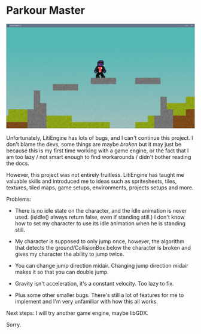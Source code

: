 # Parkour Master

![img.png](img.png)

Unfortunately, LitiEngine has lots of bugs, and I can't continue this project. I don't blame the devs, some things are maybe *broken* but it may just be because this is my first time working with a game engine, or the fact that I am too lazy / not smart enough to find workarounds / didn't bother reading the docs.

However, this project was not entirely fruitless. LitiEngine has taught me valuable skills and introduced me to ideas such as spritesheets, tiles, textures, tiled maps, game setups, environments, projects setups and more.

Problems:

- There is no idle state on the character, and the idle animation is never used. (isIdle() always return false, even if standing still.) I don't know how to set my character to use its idle animation when he is standing still.

- My character is supposed to only jump once, however, the algorithm that detects the ground/CollisionBox below the character is broken and gives my character the ability to jump twice.

- You can change jump direction midair. Changing jump direction midair makes it so that you can double jump.

- Gravity isn't acceleration, it's a constant velocity. Too lazy to fix.

- Plus some other smaller bugs. There's still a lot of features for me to implement and I'm very unfamiliar with how this all works.

Next steps: I will try another game engine, maybe libGDX.

Sorry.
